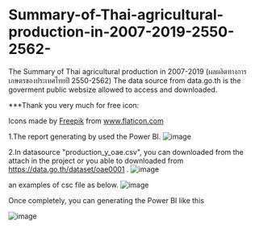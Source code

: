 # Summary-of-Thai-agricultural-production-in-2007-2019-2550-2562-
The Summary of Thai agricultural production in 2007-2019 (ผลผลิตทางการเกษตรของประเทศไทยปี 2550-2562)
The data source from data.go.th is the goverment public websize allowed to access and downloaded.


***Thank you very much for free icon: <div>Icons made by <a href="https://www.freepik.com" title="Freepik">Freepik</a> from <a href="https://www.flaticon.com/" title="Flaticon">www.flaticon.com</a></div>

1.The report generating by used the Power BI.
![image](https://user-images.githubusercontent.com/61858648/129433787-194cb6ab-9edb-424f-9f0c-c3b7d7c8e5d6.png)


2.In datasource "production_y_oae.csv", you can downloaded from the attach in the project or you able to downloaded from https://data.go.th/dataset/oae0001 .
![image](https://user-images.githubusercontent.com/61858648/129433806-207e12c5-07fe-4a0d-84f7-551472d8c8f9.png)

an examples of csc file as below.
![image](https://user-images.githubusercontent.com/61858648/129433958-ac7d1dbc-7135-4d68-b772-9d8c24f8cb80.png)



Once completely, you can generating the Power BI like this

![image](https://user-images.githubusercontent.com/61858648/129433741-134356bc-ffaf-43cd-bec6-6f75fe4564e7.png)


